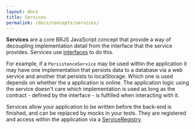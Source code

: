 ```yaml
---
layout: docs
title: Services
permalink: /docs/concepts/services/
---
```


**Services** are a core BRJS JavaScript concept that provide a way of decoupling implementation detail from the interface that the service provides. Services use [interfaces](/docs/concepts/interfaces/) to do this.

For example, if a `PersistenceService` may be used within the application it may have one implementation that persists data to a database via a web service and another that persists to localStorage. Which one is used depends on whether the a application is online. The application logic using the service doesn't care which implementation is used as long as the contract - defined by the interface - is fulfilled when interacting with it.

Services allow your application to be written before the back-end is finished, and can be replaced by mocks in your tests. They are registered and access within the application via a [ServiceRegistry](/docs/concepts/service_registry/).